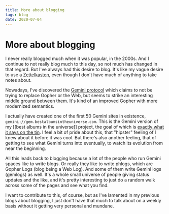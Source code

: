 ```yaml
---
title: More about blogging
tags: blog
date: 2020-07-04
---
```

# More about blogging

I never really blogged much when it was popular, in the 2000s. And I continue to not really blog much to this day, so not much has changed in that regard. But I've always had this desire to blog. It's like my vague desire to use a [Zettelkasten](https://zettelkasten.de/posts/overview/), even though I don't have much of anything to take notes about.

Nowadays, I've discovered the [Gemini protocol](https://gemini.circumlunar.space/) which claims to not be trying to replace Gopher or the Web, but seems to strike an interesting middle ground between them. It's kind of an improved Gopher with more modernized semantics.

I actually have created one of the first 50 Gemini sites in existence, `gemini://gem.bestalbumsintheuniverse.com`. This is the Gemini version of my [[best albums in the universe]] project, the goal of which is [exactly what it says on the tin](https://tvtropes.org/pmwiki/pmwiki.php/Main/ExactlyWhatItSaysOnTheTin). I feel a bit of pride about this, that "hipster" feeling of I knew about it before it was cool. But there's also another feeling, that of getting to see what Gemini turns into eventually, to watch its evolution from near the beginning.

All this leads back to blogging because a lot of the people who run Gemini spaces like to write blogs. Or really they like to write phlogs, which are Gopher Logs (blog being a Web Log). And some of them write Gemini logs (gemlogs) as well. It's a whole small universe of people giving status updates and the like, and it's pretty interesting to just do a random walk across some of the pages and see what you find.

I want to contribute to this, of course, but as I've lamented in my previous blogs about blogging, I just don't have that much to talk about on a weekly basis without it getting very personal and mundane.